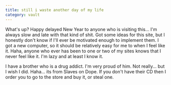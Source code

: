 ```yaml
---
title: still i waste another day of my life
category: vault
---
```


What's up? Happy delayed New Year to anyone who is visiting this... I'm always
slow and late with that kind of shit. Got some ideas for this site, but I
honestly don't know if I'll ever be motivated enough to implement them. I got
a new computer, so it should be relatively easy for me to when I feel like it.
Haha, anyone who ever has been to one or two of my sites knows that I never
feel like it. I'm lazy and at least I know it.

I have a brother who is a drug addict. I'm very proud of him. Not really...
but I wish I did. Haha... its from Slaves on Dope. If you don't have their CD
then I order you to go to the store and buy it, or steal one.
